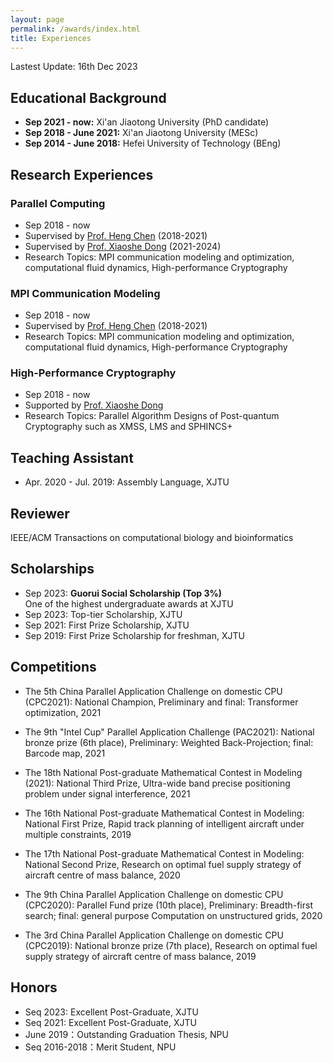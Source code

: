 ```yaml
---
layout: page
permalink: /awards/index.html
title: Experiences
---
```


Lastest Update: 16th Dec 2023 &nbsp; 
<!--[中文版本 (Chinese Version)](https://caihanlin.com/file/awards-zh/)-->

## Educational Background

- **Sep 2021 - now:** Xi'an Jiaotong University (PhD candidate)
- **Sep 2018 - June 2021:** Xi'an Jiaotong University (MESc)
- **Sep 2014 - June 2018:** Hefei University of Technology (BEng)

## Research Experiences
### Parallel Computing
- Sep 2018 - now
- Supervised by [Prof. Heng Chen](https://gr.xjtu.edu.cn/web/hengchen) (2018-2021)
- Supervised by [Prof. Xiaoshe Dong](http://www.xjtu.edu.cn/jsnr.jsp?urltype=tree.TreeTempUrl&wbtreeid=1632&wbwbxjtuteacherid=457) (2021-2024)
- Research Topics: MPI communication modeling and optimization, computational fluid dynamics, High-performance Cryptography<br>

### MPI Communication Modeling
- Sep 2018 - now
- Supervised by [Prof. Heng Chen](https://gr.xjtu.edu.cn/web/hengchen) (2018-2021)
- Research Topics: MPI communication modeling and optimization, computational fluid dynamics, High-performance Cryptography<br>

### High-Performance Cryptography
- Sep 2018 - now
- Supported by [Prof. Xiaoshe Dong](http://www.xjtu.edu.cn/jsnr.jsp?urltype=tree.TreeTempUrl&wbtreeid=1632&wbwbxjtuteacherid=457)
- Research Topics: Parallel Algorithm Designs of Post-quantum Cryptography such as XMSS, LMS and SPHINCS+<br>



<!-- ### Music Emotion Recognition
- Aug 2021 - Aug 2022
- Supported by Huawei Technologies Co., Ltd. - Major Participant
- Research Topics: Large-scale Musical Emotion Dataset Construction, Static and Dynamic Music Emotion Recognition -->

## Teaching Assistant
- Apr. 2020 - Jul. 2019: Assembly Language, XJTU


## Reviewer
<!-- - ACM Computing Surveys
- IEEE Transactions on Multimedia
- IEEE Transactions on Neural Network and Learning Systems
- Multimedia Systems -->
IEEE/ACM Transactions on computational biology and bioinformatics

## Scholarships

- Sep 2023: **Guorui Social Scholarship (Top 3%)**<br>One of the highest undergraduate awards at XJTU
- Sep 2023: Top-tier Scholarship, XJTU
- Sep 2021: First Prize Scholarship, XJTU
- Sep 2019: First Prize Scholarship for freshman, XJTU

## Competitions

- The 5th China Parallel Application Challenge on domestic CPU (CPC2021): National Champion, Preliminary and final: Transformer optimization, 2021

- The 9th "Intel Cup" Parallel Application Challenge (PAC2021): National bronze prize (6th place), Preliminary: Weighted Back-Projection; final: Barcode map, 2021

- The 18th National Post-graduate Mathematical Contest in Modeling (2021): National Third Prize, Ultra-wide band precise positioning problem under signal interference, 2021

- The 16th National Post-graduate Mathematical Contest in Modeling: National First Prize, Rapid track planning of intelligent aircraft under multiple constraints, 2019

- The 17th National Post-graduate Mathematical Contest in Modeling: National Second Prize, Research on optimal fuel supply strategy of aircraft centre of mass balance, 2020

- The 9th China Parallel Application Challenge on domestic CPU (CPC2020): Parallel Fund prize (10th place), Preliminary: Breadth-first search; final: general purpose Computation on unstructured grids, 2020

- The 3rd China Parallel Application Challenge on domestic CPU (CPC2019): National bronze prize (7th place), Research on optimal fuel supply strategy of aircraft centre of mass balance, 2019
  
## Honors

- Seq 2023: Excellent Post-Graduate, XJTU
- Seq 2021: Excellent Post-Graduate, XJTU
- June 2019：Outstanding Graduation Thesis, NPU 
- Seq 2016-2018：Merit Student, NPU
